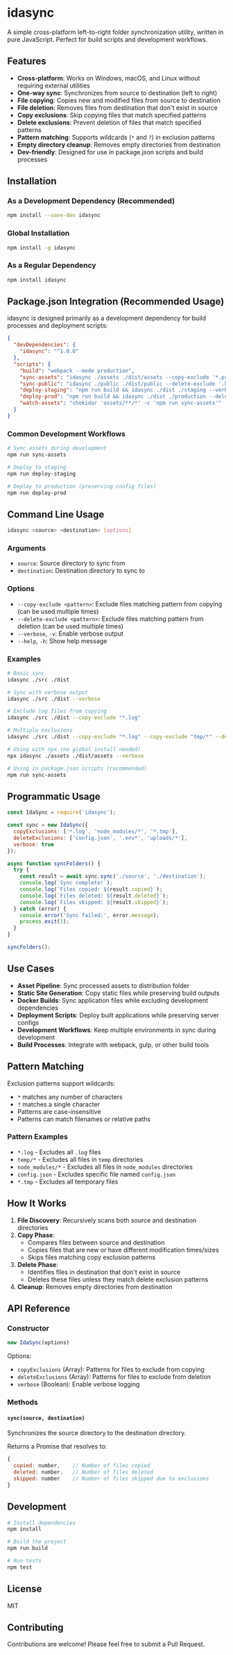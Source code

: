 # idasync

A simple cross-platform left-to-right folder synchronization utility, written in pure JavaScript. Perfect for build scripts and development workflows.

## Features

- **Cross-platform**: Works on Windows, macOS, and Linux without requiring external utilities
- **One-way sync**: Synchronizes from source to destination (left to right)
- **File copying**: Copies new and modified files from source to destination
- **File deletion**: Removes files from destination that don't exist in source
- **Copy exclusions**: Skip copying files that match specified patterns
- **Delete exclusions**: Prevent deletion of files that match specified patterns
- **Pattern matching**: Supports wildcards (`*` and `?`) in exclusion patterns
- **Empty directory cleanup**: Removes empty directories from destination
- **Dev-friendly**: Designed for use in package.json scripts and build processes

## Installation

### As a Development Dependency (Recommended)

```bash
npm install --save-dev idasync
```

### Global Installation

```bash
npm install -g idasync
```

### As a Regular Dependency

```bash
npm install idasync
```

## Package.json Integration (Recommended Usage)

idasync is designed primarily as a development dependency for build processes and deployment scripts:

```json
{
  "devDependencies": {
    "idasync": "^1.0.0"
  },
  "scripts": {
    "build": "webpack --mode production",
    "sync-assets": "idasync ./assets ./dist/assets --copy-exclude '*.psd' --copy-exclude '*.ai'",
    "sync-public": "idasync ./public ./dist/public --delete-exclude '.htaccess'",
    "deploy-staging": "npm run build && idasync ./dist ./staging --verbose",
    "deploy-prod": "npm run build && idasync ./dist ./production --delete-exclude 'config.json' --verbose",
    "watch-assets": "chokidar 'assets/**/*' -c 'npm run sync-assets'"
  }
}
```

### Common Development Workflows

```bash
# Sync assets during development
npm run sync-assets

# Deploy to staging
npm run deploy-staging

# Deploy to production (preserving config files)
npm run deploy-prod
```

## Command Line Usage

```bash
idasync <source> <destination> [options]
```

### Arguments

- `source`: Source directory to sync from
- `destination`: Destination directory to sync to

### Options

- `--copy-exclude <pattern>`: Exclude files matching pattern from copying (can be used multiple times)
- `--delete-exclude <pattern>`: Exclude files matching pattern from deletion (can be used multiple times)
- `--verbose`, `-v`: Enable verbose output
- `--help`, `-h`: Show help message

### Examples

```bash
# Basic sync
idasync ./src ./dist

# Sync with verbose output
idasync ./src ./dist --verbose

# Exclude log files from copying
idasync ./src ./dist --copy-exclude "*.log"

# Multiple exclusions
idasync ./src ./dist --copy-exclude "*.log" --copy-exclude "tmp/*" --delete-exclude "config.json"

# Using with npx (no global install needed)
npx idasync ./assets ./dist/assets --verbose

# Using in package.json scripts (recommended)
npm run sync-assets
```

## Programmatic Usage

```javascript
const IdaSync = require('idasync');

const sync = new IdaSync({
  copyExclusions: ['*.log', 'node_modules/*', '*.tmp'],
  deleteExclusions: ['config.json', '.env*', 'uploads/*'],
  verbose: true
});

async function syncFolders() {
  try {
    const result = await sync.sync('./source', './destination');
    console.log(`Sync complete!`);
    console.log(`Files copied: ${result.copied}`);
    console.log(`Files deleted: ${result.deleted}`);
    console.log(`Files skipped: ${result.skipped}`);
  } catch (error) {
    console.error('Sync failed:', error.message);
    process.exit(1);
  }
}

syncFolders();
```

## Use Cases

- **Asset Pipeline**: Sync processed assets to distribution folder
- **Static Site Generation**: Copy static files while preserving build outputs  
- **Docker Builds**: Sync application files while excluding development dependencies
- **Deployment Scripts**: Deploy built applications while preserving server configs
- **Development Workflows**: Keep multiple environments in sync during development
- **Build Processes**: Integrate with webpack, gulp, or other build tools

## Pattern Matching

Exclusion patterns support wildcards:

- `*` matches any number of characters
- `?` matches a single character
- Patterns are case-insensitive
- Patterns can match filenames or relative paths

### Pattern Examples

- `*.log` - Excludes all `.log` files
- `temp/*` - Excludes all files in `temp` directories
- `node_modules/*` - Excludes all files in `node_modules` directories
- `config.json` - Excludes specific file named `config.json`
- `*.tmp` - Excludes all temporary files

## How It Works

1. **File Discovery**: Recursively scans both source and destination directories
2. **Copy Phase**: 
   - Compares files between source and destination
   - Copies files that are new or have different modification times/sizes
   - Skips files matching copy exclusion patterns
3. **Delete Phase**:
   - Identifies files in destination that don't exist in source
   - Deletes these files unless they match delete exclusion patterns
4. **Cleanup**: Removes empty directories from destination

## API Reference

### Constructor

```javascript
new IdaSync(options)
```

Options:
- `copyExclusions` (Array): Patterns for files to exclude from copying
- `deleteExclusions` (Array): Patterns for files to exclude from deletion
- `verbose` (Boolean): Enable verbose logging

### Methods

#### `sync(source, destination)`

Synchronizes the source directory to the destination directory.

Returns a Promise that resolves to:
```javascript
{
  copied: number,    // Number of files copied
  deleted: number,   // Number of files deleted
  skipped: number    // Number of files skipped due to exclusions
}
```

## Development

```bash
# Install dependencies
npm install

# Build the project
npm run build

# Run tests
npm test
```

## License

MIT

## Contributing

Contributions are welcome! Please feel free to submit a Pull Request.
